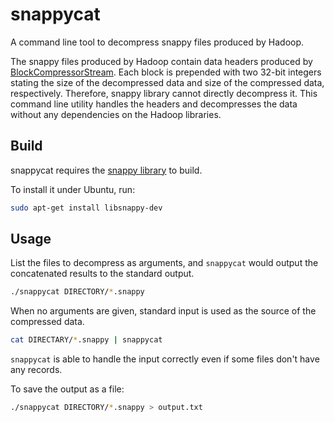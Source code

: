# snappycat
A command line tool to decompress snappy files produced by Hadoop.

The snappy files produced by Hadoop contain data headers produced by [BlockCompressorStream](https://github.com/apache/hadoop/blob/master/hadoop-common-project/hadoop-common/src/main/java/org/apache/hadoop/io/compress/BlockCompressorStream.java).
Each block is prepended with two 32-bit integers stating the size of the decompressed data and size of the compressed data, respectively.
Therefore, snappy library cannot directly decompress it. This command line utility handles the headers
and decompresses the data without any dependencies on the Hadoop libraries.


## Build

snappycat requires the [snappy library](https://github.com/google/snappy) to build.

To install it under Ubuntu, run:

```bash
sudo apt-get install libsnappy-dev
```

## Usage

List the files to decompress as arguments, and `snappycat` would output the concatenated results to the standard output.

```bash
./snappycat DIRECTORY/*.snappy
```

When no arguments are given, standard input is used as the source of the compressed data.

```bash
cat DIRECTARY/*.snappy | snappycat
```

`snappycat` is able to handle the input correctly even if some files don't have any records.

To save the output as a file:

```bash
./snappycat DIRECTORY/*.snappy > output.txt
```
